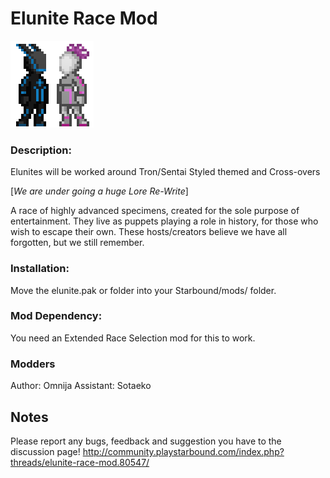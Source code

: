 # Elunite Race Mod


![Elunite Sprite](/docs/elunite.png)

### Description: 
Elunites will be worked around Tron/Sentai Styled themed and Cross-overs

[*We are under going a huge Lore Re-Write*]

A race of highly advanced specimens, created for the sole purpose of entertainment.
They live as puppets playing a role in history, for those who wish to escape their own.
These hosts/creators believe we have all forgotten, but we still remember.

### Installation: 
Move the elunite.pak or folder into your Starbound/mods/ folder. 

### Mod Dependency:
You need an Extended Race Selection mod for this to work.

### Modders
Author: Omnija
Assistant: Sotaeko

## Notes


Please report any bugs, feedback and suggestion you have to the discussion page!
http://community.playstarbound.com/index.php?threads/elunite-race-mod.80547/